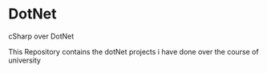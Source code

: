 # DotNet
cSharp over DotNet

This Repository contains the dotNet projects i have done over the course of university
